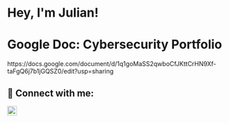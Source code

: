 <h1>Hey, I'm Julian! <br/><a/a></h1>

<h1>Google Doc: Cybersecurity Portfolio<br/><a/a></h1> https://docs.google.com/document/d/1q1goMaSS2qwboCfJKttCrHN9Xf-taFgQ6j7b1jGQSZ0/edit?usp=sharing

<h2> 🤳 Connect with me:</h2>


[<img align="left" alt="JulianSmart | LinkedIn" width="22px" src="https://cdn.jsdelivr.net/npm/simple-icons@v3/icons/linkedin.svg" />][linkedin]


[loom]: https://www.loom.com/share/20054b55ea4d48c29f80b28fc8b78c54?sid=3d212284-665b-4668-9e26-5a43b380efcd
[linkedin]: https://linkedin.com/in/juliansmart

<!--
**joshmadakor1/joshmadakor1** is a ✨ _special_ ✨ repository because its `README.md` (this file) appears on your GitHub profile.

Here are some ideas to get you started:

- 🔭 I’m currently working on ...
- 🌱 I’m currently learning ...
- 👯 I’m looking to collaborate on ...
- 🤔 I’m looking for help with ...
- 💬 Ask me about ...
- 📫 How to reach me: ...
- 😄 Pronouns: ...
- ⚡ Fun fact: ...
-->
